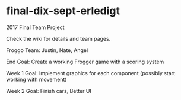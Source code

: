 # final-dix-sept-erledigt
2017 Final Team Project

Check the wiki for details and team pages.

Froggo Team: Justin, Nate, Angel

End Goal: Create a working Frogger game with a scoring system

Week 1 Goal: Implement graphics for each component (possibly start working with movement)

Week 2 Goal: Finish cars, Better UI

